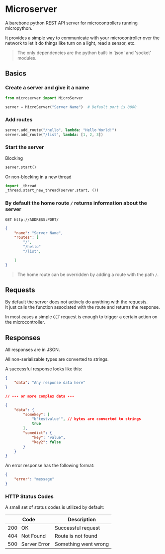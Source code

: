 # Microserver

A barebone python REST API server for microcontrollers running micropython.

It provides a simple way to communicate with your microcontroller over the network to let it do things like turn on a light, read a sensor, etc.

> The only dependencies are the python built-in 'json' and 'socket' modules. 

## Basics

### Create a server and give it a name

```python	
from microserver import MicroServer

server = MicroServer("Server Name")  # Default port is 8080
```
### Add routes

```python
server.add_route("/hello", lambda: "Hello World!")
server.add_route("/list", lambda: [1, 2, 3])
```

### Start the server

Blocking

```python
server.start()
```
Or non-blocking in a new thread

```python
import _thread
_thread.start_new_thread(server.start, ())
```

### By default the home route `/` returns information about the server

`GET http://ADDRESS:PORT/`

```json
{
    "name": "Server Name",
    "routes": [
        "/",
        "/hello"
        "/list",

    ]
}
```
> The home route can be overridden by adding a route with the path `/`.


## Requests

By default the server does not actively do anything with the requests.  
It just calls the function associated with the route and returns the response.

In most cases a simple `GET` request is enough to trigger a certain action on the microcontroller.


## Responses

All responses are in JSON.

All non-serializable types are converted to strings.

A successful response looks like this:

```json
{
    "data": "Any response data here"
}

// --- or more complex data ---

{
    "data": {
        "somekey": [
            "b'testvalue'", // bytes are converted to strings
            true
        ],
        "somedict": {
            "key": "value",
            "key2": false
        }
    }
}
```

An error response has the following format:

```json
{
    "error": "message"
}
```

### HTTP Status Codes

A small set of status codes is utilized by default:

| Code                     | Description          |
| ------------------------ | -------------------- |
| 200 &nbsp;  OK           | Successful request   |
| 404 &nbsp;  Not Found    | Route is not found   |
| 500 &nbsp;  Server Error | Something went wrong |

